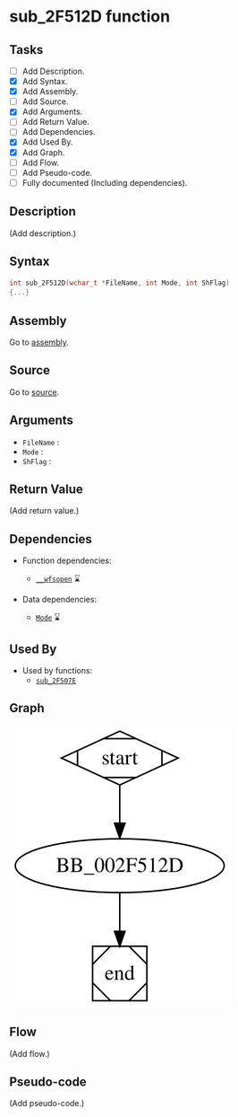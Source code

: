 # sub_2F512D function

## Tasks

- [ ] Add Description.
- [X] Add Syntax.
- [X] Add Assembly.
- [ ] Add Source.
- [X] Add Arguments.
- [ ] Add Return Value.
- [ ] Add Dependencies.
- [X] Add Used By.
- [X] Add Graph.
- [ ] Add Flow.
- [ ] Add Pseudo-code.
- [ ] Fully documented (Including dependencies).

## Description

(Add description.)

## Syntax

```c
int sub_2F512D(wchar_t *FileName, int Mode, int ShFlag)
{...}
```

## Assembly

Go to [assembly](../asm/sub_2F512D.asm).

## Source

Go to [source](../cc/sub_2F512D.cc).

## Arguments

* `FileName` : 
* `Mode` : 
* `ShFlag` : 

## Return Value

(Add return value.)

## Dependencies

* Function dependencies:
  * [`__wfsopen`](__wfsopen.md) ⌛

* Data dependencies:
  * [`Mode`](Mode.md) ⌛

## Used By

* Used by functions:
  * [`sub_2F507E`](sub_2F507E.md)

## Graph

![sub_2F512D Graph](../svg/sub_2F512D.svg "sub_2F512D Graph")

## Flow

(Add flow.)

## Pseudo-code

(Add pseudo-code.)



